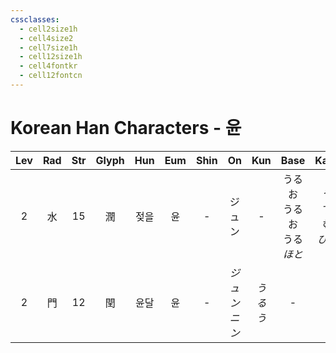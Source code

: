 ```yaml
---
cssclasses:
  - cell2size1h
  - cell4size2
  - cell7size1h
  - cell12size1h
  - cell4fontkr
  - cell12fontcn
---
```


# Korean Han Characters - 윤

| Lev | Rad | Str | Glyph | Hun | Eum | Shin |     On      |  Kun  |           Base           |        Kana         | Simp | Man |  Can  | Viet  |
| :-: | :-: | :-: | :---: | :-: | :-: | :--: | :---------: | :---: | :----------------------: | :-----------------: | :--: | :-: | :---: | :---: |
|  2  |  水  | 15  |   潤   | 젖을  |  윤  |  -   |     ジュン     |   -   | うるお<br>うるお<br>うる<br>*ほと* | う<br>す<br>む<br>*びる* |  润   | rùn | jeon6 | nhuần |
|  2  |  門  | 12  |   閏   | 윤달  |  윤  |  -   | *ジュン<br>ニン* | *うるう* |            -             |          -          |  闰   | rùn | jeon6 | nhuận |
